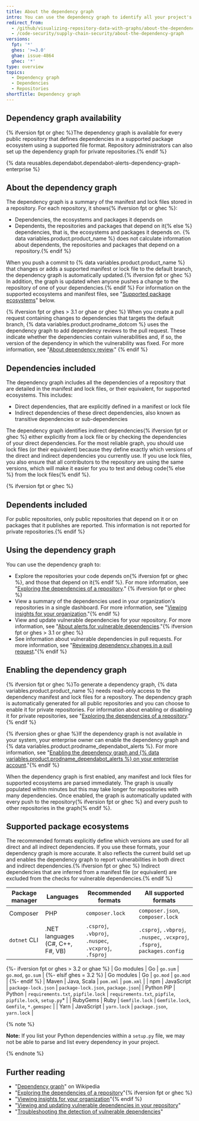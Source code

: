 ```yaml
---
title: About the dependency graph
intro: You can use the dependency graph to identify all your project's dependencies. The dependency graph supports a range of popular package ecosystems.
redirect_from:
  - /github/visualizing-repository-data-with-graphs/about-the-dependency-graph
  - /code-security/supply-chain-security/about-the-dependency-graph
versions:
  fpt: '*'
  ghes: '>=3.0'
  ghae: issue-4864
  ghec: '*'
type: overview
topics:
  - Dependency graph
  - Dependencies
  - Repositories
shortTitle: Dependency graph
---
```

<!--For this article in earlier GHES versions, see /content/github/visualizing-repository-data-with-graphs-->
<!--Marketing-LINK: From /features/security and /features/security/software-supply-chain pages "How GitHub's dependency graph is generated".-->

## Dependency graph availability

{% ifversion fpt or ghec %}The dependency graph is available for every public repository that defines dependencies in a supported package ecosystem using a supported file format. Repository administrators can also set up the dependency graph for private repositories.{% endif %}

{% data reusables.dependabot.dependabot-alerts-dependency-graph-enterprise %}

## About the dependency graph

The dependency graph is a summary of the manifest and lock files stored in a repository. For each repository, it shows{% ifversion fpt or ghec %}:

- Dependencies, the ecosystems and packages it depends on
- Dependents, the repositories and packages that depend on it{% else %} dependencies, that is, the ecosystems and packages it depends on. {% data variables.product.product_name %} does not calculate information about dependents, the repositories and packages that depend on a repository.{% endif %}

When you push a commit to {% data variables.product.product_name %} that changes or adds a supported manifest or lock file to the default branch, the dependency graph is automatically updated.{% ifversion fpt or ghec %} In addition, the graph is updated when anyone pushes a change to the repository of one of your dependencies.{% endif %} For information on the supported ecosystems and manifest files, see "[Supported package ecosystems](#supported-package-ecosystems)" below.

{% ifversion fpt or ghes > 3.1 or ghae or ghec %}
When you create a pull request containing changes to dependencies that targets the default branch, {% data variables.product.prodname_dotcom %} uses the dependency graph to add dependency reviews to the pull request. These indicate whether the dependencies contain vulnerabilities and, if so, the version of the dependency in which the vulnerability was fixed. For more information, see "[About dependency review](/code-security/supply-chain-security/about-dependency-review)."
{% endif %}

## Dependencies included

The dependency graph includes all the dependencies of a repository that are detailed in the manifest and lock files, or their equivalent, for supported ecosystems. This includes:

- Direct dependencies, that are explicitly defined in a manifest or lock file
- Indirect dependencies of these direct dependencies, also known as transitive dependencies or sub-dependencies

The dependency graph identifies indirect dependencies{% ifversion fpt or ghec %} either explicitly from a lock file or by checking the dependencies of your direct dependencies. For the most reliable graph, you should use lock files (or their equivalent) because they define exactly which versions of the direct and indirect dependencies you currently use. If you use lock files, you also ensure that all contributors to the repository are using the same versions, which will make it easier for you to test and debug code{% else %} from the lock files{% endif %}.

{% ifversion fpt or ghec %}
## Dependents included

For public repositories, only public repositories that depend on it or on packages that it publishes are reported. This information is not reported for private repositories.{% endif %}

## Using the dependency graph

You can use the dependency graph to:

- Explore the repositories your code depends on{% ifversion fpt or ghec %}, and those that depend on it{% endif %}. For more information, see "[Exploring the dependencies of a repository](/github/visualizing-repository-data-with-graphs/exploring-the-dependencies-of-a-repository)." {% ifversion fpt or ghec %}
- View a summary of the dependencies used in your organization's repositories in a single dashboard. For more information, see "[Viewing insights for your organization](/articles/viewing-insights-for-your-organization#viewing-organization-dependency-insights)."{% endif %}
- View and update vulnerable dependencies for your repository. For more information, see "[About alerts for vulnerable dependencies](/code-security/supply-chain-security/about-alerts-for-vulnerable-dependencies)."{% ifversion fpt or ghes > 3.1 or ghec %}
- See information about vulnerable dependencies in pull requests. For more information, see "[Reviewing dependency changes in a pull request](/github/collaborating-with-issues-and-pull-requests/reviewing-dependency-changes-in-a-pull-request)."{% endif %}

## Enabling the dependency graph

{% ifversion fpt or ghec %}To generate a dependency graph, {% data variables.product.product_name %} needs read-only access to the dependency manifest and lock files for a repository. The dependency graph is automatically generated for all public repositories and you can choose to enable it for private repositories. For information about enabling or disabling it for private repositories, see "[Exploring the dependencies of a repository](/github/visualizing-repository-data-with-graphs/exploring-the-dependencies-of-a-repository)."{% endif %}

{% ifversion ghes or ghae %}If the dependency graph is not available in your system, your enterprise owner can enable the dependency graph and {% data variables.product.prodname_dependabot_alerts %}. For more information, see  "[Enabling the dependency graph and {% data variables.product.prodname_dependabot_alerts %} on your enterprise account](/admin/configuration/managing-connections-between-your-enterprise-accounts/enabling-the-dependency-graph-and-dependabot-alerts-on-your-enterprise-account)."{% endif %}

When the dependency graph is first enabled, any manifest and lock files for supported ecosystems are parsed immediately. The graph is usually populated within minutes but this may take longer for repositories with many dependencies. Once enabled, the graph is automatically updated with every push to the repository{% ifversion fpt or ghec %} and every push to other repositories in the graph{% endif %}.

## Supported package ecosystems

The recommended formats explicitly define which versions are used for all direct and all indirect dependencies. If you use these formats, your dependency graph is more accurate. It also reflects the current build set up and enables the dependency graph to report vulnerabilities in both direct and indirect dependencies.{% ifversion fpt or ghec %} Indirect dependencies that are inferred from a manifest file (or equivalent) are excluded from the checks for vulnerable dependencies.{% endif %}

| Package manager | Languages | Recommended formats | All supported formats |
| --- | --- | --- | ---|
| Composer             | PHP           | `composer.lock` | `composer.json`, `composer.lock` |
| `dotnet` CLI | .NET languages (C#, C++, F#, VB)  |   `.csproj`, `.vbproj`, `.nuspec`, `.vcxproj`, `.fsproj` |  `.csproj`, `.vbproj`, `.nuspec`, `.vcxproj`, `.fsproj`, `packages.config` |
{%- ifversion fpt or ghes > 3.2 or ghae %}
| Go modules | Go | `go.sum` | `go.mod`, `go.sum` |
{%- elsif ghes = 3.2 %}
| Go modules | Go | `go.mod` | `go.mod` |
{%- endif %}
| Maven | Java, Scala |  `pom.xml`  | `pom.xml`  |
| npm | JavaScript |            `package-lock.json` | `package-lock.json`, `package.json`|
| Python PIP      | Python                    | `requirements.txt`, `pipfile.lock` | `requirements.txt`, `pipfile`, `pipfile.lock`, `setup.py`* |
| RubyGems             | Ruby           | `Gemfile.lock` | `Gemfile.lock`, `Gemfile`, `*.gemspec` |
| Yarn | JavaScript | `yarn.lock` | `package.json`, `yarn.lock` |

{% note %}

**Note:** If you list your Python dependencies within a `setup.py` file, we may not be able to parse and list every dependency in your project.

{% endnote %}

## Further reading

- "[Dependency graph](https://en.wikipedia.org/wiki/Dependency_graph)" on Wikipedia
- "[Exploring the dependencies of a repository](/github/visualizing-repository-data-with-graphs/exploring-the-dependencies-of-a-repository)"{% ifversion fpt or ghec %}
- "[Viewing insights for your organization](/organizations/collaborating-with-groups-in-organizations/viewing-insights-for-your-organization)"{% endif %}
- "[Viewing and updating vulnerable dependencies in your repository](/github/managing-security-vulnerabilities/viewing-and-updating-vulnerable-dependencies-in-your-repository)"
- "[Troubleshooting the detection of vulnerable dependencies](/github/managing-security-vulnerabilities/troubleshooting-the-detection-of-vulnerable-dependencies)"
